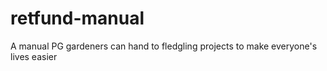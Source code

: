# retfund-manual
A manual PG gardeners can hand to fledgling projects to make everyone's lives easier
